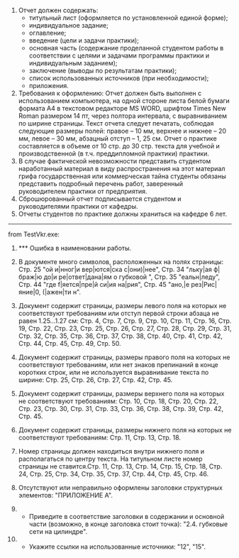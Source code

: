 1. Отчет должен содержать:
    - титульный лист (оформляется по установленной единой форме);
    - индивидуальное задание;
    - оглавление;
    - введение (цели и задачи практики);
    - основная часть (содержание проделанной студентом работы в соответствии с целями и задачами программы практики и индивидуальным заданием);
    - заключение (выводы по результатам практики);
    - список использованных источников (при необходимости);
    - приложения.
2.	Требования к оформлению: Отчет должен быть выполнен с использованием компьютера, на одной стороне листа белой бумаги формата А4 в текстовом редакторе MS WORD, шрифтом Times New Roman размером 14 пт, через полтора интервала, с выравниванием по ширине страницы. Текст отчета следует печатать, соблюдая следующие размеры полей: правое – 10 мм, верхнее и нижнее – 20 мм, левое – 30 мм, абзацный отступ – 1, 25 см.
Отчет о практике составляется в объеме от 10 стр. до 30 стр. текста для учебной и производственной (в т.ч. преддипломной практики) практики.
3.	В случае фактической невозможности представить студентом наработанный материал в виду распространения на этот материал грифа государственная или коммерческая тайна студенты обязаны представить подробный перечень работ, заверенный руководителем практики от предприятия.
4.	Сброшюрованный отчет подписывается студентом и руководителями практики от кафедры.
5.	Отчеты студентов по практике должны храниться на кафедре 6 лет.

---

from TestVkr.exe:


1. *** Ошибка в наименовании работы.

2. В документе много символов, расположенных на полях страницы: Стр. 25 "ой и|нног|и вер|ются|ска с|они)|нее", Стр. 34 "льку|ая ф|браж|ю до|и ре|ответ|дана|ям о губковой ", Стр. 35 "еальн|леду", Стр. 44 "где f|яется|пре|й си|ия на|рия", Стр. 45 "ано,|е рез|Рис|яние|0, (|ажен|ти н".

3. Документ содержит страницы, размеры левого поля на которых не соответствуют требованиям или отступ первой строки абзаца не равен 1.25…1.27 см: Стр. 4, Стр. 7, Стр. 9, Стр. 10, Стр. 11, Стр. 16, Стр. 19, Стр. 22, Стр. 23, Стр. 25, Стр. 26, Стр. 27, Стр. 28, Стр. 29, Стр. 31, Стр. 32, Стр. 35, Стр. 36, Стр. 37, Стр. 38, Стр. 40, Стр. 41, Стр. 42, Стр. 44, Стр. 45, Стр. 49, Стр. 50.

4. Документ содержит страницы, размеры правого поля на которых не соответствуют требованиям, или нет знаков препинаний в конце коротких строк, или не используется выравнивание текста по ширине: Стр. 25, Стр. 26, Стр. 27, Стр. 42, Стр. 45.

5. Документ содержит страницы, размеры верхнего поля на которых не соответствуют требованиям: Стр. 10, Стр. 18, Стр. 20, Стр. 22, Стр. 23, Стр. 30, Стр. 31, Стр. 33, Стр. 36, Стр. 38, Стр. 39, Стр. 42, Стр. 45.

6. Документ содержит страницы, размеры нижнего поля на которых не соответствуют требованиям: Стр. 11, Стр. 13, Стр. 18.

7. Номер страницы должен находиться внутри нижнего поля и располагаться по центру текста. На титульном листе номер страницы не ставится.Стр. 11, Стр. 13, Стр. 14, Стр. 15, Стр. 18, Стр. 24, Стр. 25, Стр. 34, Стр. 35, Стр. 37, Стр. 44, Стр. 45, Стр. 46.

8. Отсутствуют или неправильно оформлены заголовки структурных элементов: "ПРИЛОЖЕНИЕ А".

9. * Приведите в соответствие заголовки в содержании и основной части (возможно, в конце заголовка стоит точка): "2.4. губковые сети на цилиндре".

10. * Укажите ссылки на использованные источники: "12", "15".
